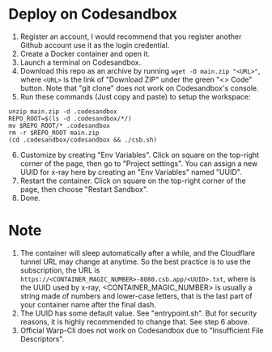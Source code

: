 # Deploy on Codesandbox

1. Register an account, I would recommend that you register another Github account use it as the login credential.
2. Create a Docker container and open it.
3. Launch a terminal on Codesandbox.
4. Download this repo as an archive by running `wget -O main.zip "<URL>"`, where `<URL>` is the link of "Download ZIP" under the green "<> Code" button. Note that "git clone" does not work on Codesandbox's console.
5. Run these commands (Just copy and paste) to setup the workspace:

```
unzip main.zip -d .codesandbox
REPO_ROOT=$(ls -d .codesandbox/*/)
mv $REPO_ROOT/* .codesandbox
rm -r $REPO_ROOT main.zip
(cd .codesandbox/codesandbox && ./csb.sh)
```

6. Customize by creating "Env Variables". Click on square on the top-right corner of the page, then go to "Project settings". You can assign a new UUID for x-ray here by creating an "Env Variables" named "UUID".
7. Restart the container. Click on square on the top-right corner of the page, then choose "Restart Sandbox".
8. Done.


# Note
1. The container will sleep automatically after a while, and the Cloudflare tunnel URL may change at anytime. So the best practice is to use the subscription, the URL is `https://<CONTAINER_MAGIC_NUMBER>-8080.csb.app/<UUID>.txt`, where <UUID> is the UUID used by x-ray, <CONTAINER_MAGIC_NUMBER> is usually a string made of numbers and lower-case letters, that is the last part of your container name after the final dash.
2. The UUID has some default value. See "entrypoint.sh". But for security reasons, it is highly recommended to change that. See step 6 above.
3. Official Warp-Cli does not work on Codesandbox due to "Insufficient File Descriptors".
